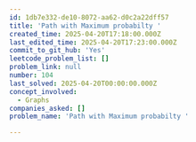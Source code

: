```yaml
---
id: 1db7e332-de10-8072-aa62-d0c2a22dff57
title: 'Path with Maximum probabilty '
created_time: 2025-04-20T17:18:00.000Z
last_edited_time: 2025-04-20T17:23:00.000Z
commit_to_git_hub: 'Yes'
leetcode_problem_list: []
problem_link: null
number: 104
last_solved: 2025-04-20T00:00:00.000Z
concept_involved:
  - Graphs
companies_asked: []
problem_name: 'Path with Maximum probabilty '

---
```

